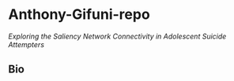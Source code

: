 # Anthony-Gifuni-repo
*Exploring the Saliency Network Connectivity in Adolescent Suicide Attempters*

## Bio


